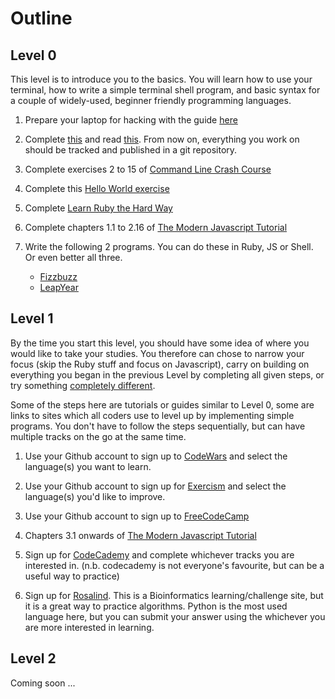 # Outline

## Level 0
This level is to introduce you to the basics. You will learn how to use your
terminal, how to write a simple terminal shell program, and basic syntax for a
couple of widely-used, beginner friendly programming languages.

1. Prepare your laptop for hacking with the guide [here](https://github.com/fouralarmfire/shell-tutorial/blob/master/osx_and_linux/setup.md#mac-osx-setup)

1. Complete [this](https://try.github.io/) and read [this](https://git-scm.com/docs/gittutorial). From now on, everything you work on should be tracked and published in a git repository.

1. Complete exercises 2 to 15 of [Command Line Crash Course](https://learnpythonthehardway.org/python3/appendixa.html)

1. Complete this [Hello World exercise](https://github.com/fouralarmfire/shell-tutorial/blob/master/osx_and_linux/exercises/hello_world.md#hello-world)

1. Complete [Learn Ruby the Hard Way](https://learnrubythehardway.org/book/)

1. Complete chapters 1.1 to 2.16 of [The Modern Javascript Tutorial](https://javascript.info/)

1. Write the following 2 programs. You can do these in Ruby, JS or Shell. Or
even better all three.
	- [Fizzbuzz](https://github.com/fouralarmfire/shell-tutorial/blob/master/osx_and_linux/exercises/fizzbuzz.md#fizzbuzz)
	- [LeapYear](https://github.com/fouralarmfire/shell-tutorial/blob/master/osx_and_linux/exercises/leap_year.md#leap-year)


## Level 1
By the time you start this level, you should have some idea of where you would
like to take your studies. You therefore can chose to narrow your focus (skip
the Ruby stuff and focus on Javascript), carry on building on everything you
began in the previous Level by completing all given steps, or try something
[completely different](https://tour.golang.org/welcome/1).

Some of the steps here are tutorials or guides similar to Level 0, some are
links to sites which all coders use to level up by implementing simple programs.
You don't have to follow the steps sequentially, but can have multiple tracks
on the go at the same time.

1. Use your Github account to sign up to [CodeWars](https://www.codewars.com/) and select
the language(s) you want to learn.

1. Use your Github account to sign up for [Exercism](http://exercism.io/) and select
the language(s) you'd like to improve.

1. Use your Github account to sign up to [FreeCodeCamp](https://www.freecodecamp.org/)

1. Chapters 3.1 onwards of [The Modern Javascript Tutorial](https://javascript.info/)

1. Sign up for [CodeCademy](https://www.codecademy.com/) and complete whichever
tracks you are interested in. (n.b. codecademy is not everyone's favourite, but
can be a useful way to practice)

1. Sign up for [Rosalind](http://rosalind.info/problems/locations/). This is
a Bioinformatics learning/challenge site, but it is a great way to practice
algorithms. Python is the most used language here, but you can submit your answer
using the whichever you are more interested in learning.


## Level 2
Coming soon ...
